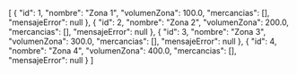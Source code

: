 [
    {
        "id": 1,
        "nombre": "Zona 1",
        "volumenZona": 100.0,
        "mercancias": [],
        "mensajeError": null
    },
    {
        "id": 2,
        "nombre": "Zona 2",
        "volumenZona": 200.0,
        "mercancias": [],
        "mensajeError": null
    },
    {
        "id": 3,
        "nombre": "Zona 3",
        "volumenZona": 300.0,
        "mercancias": [],
        "mensajeError": null
    },
    {
        "id": 4,
        "nombre": "Zona 4",
        "volumenZona": 400.0,
        "mercancias": [],
        "mensajeError": null
    }
]